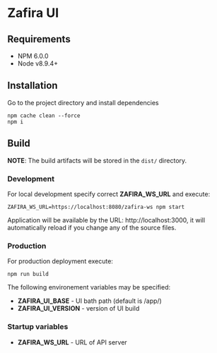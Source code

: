 # Zafira UI

## Requirements
* NPM 6.0.0
* Node v8.9.4+

## Installation
Go to the project directory and install dependencies
```
npm cache clean --force
npm i
```

## Build

**NOTE**: The build artifacts will be stored in the `dist/` directory.

### Development

For local development specify correct **ZAFIRA_WS_URL** and execute:
```
ZAFIRA_WS_URL=https://localhost:8080/zafira-ws npm start
```
Application will be available by the URL: http://localhost:3000, it will automatically reload if you change any of the source files.

### Production

For production deployment execute:
```
npm run build
```
The following environement variables may be specified:
* **ZAFIRA_UI_BASE** - UI bath path (default is /app/)
* **ZAFIRA_UI_VERSION** - version of UI build

### Startup variables
* **ZAFIRA_WS_URL** - URL of API server
